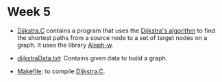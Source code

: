 # Week 5

- [Dijkstra.C](Dijkstra.C) contains a program that uses the
  [Dijkstra's algorithm](https://en.wikipedia.org/wiki/Dijkstra%27s_algorithm)
  to find the shortest paths from a source node to a set of target nodes on a graph.
  It uses the library [Aleph-w](https://sourceforge.net/projects/aleph-w/).

- [dijkstraData.txt](dijkstraData.txt): Contains given data to build a graph.

- [Makefile](Makefile): to compile [Dijkstra.C](Dijkstra.C).
